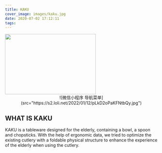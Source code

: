 ```yaml
---
title: KAKU
cover_image: images/kaku.jpg
date: 2020-07-02 17:12:11
tags:
---
```

<img style="margin: center;" src="https://s2.loli.net/2022/01/12/pLkD2oPaKFNtbQy.jpg" width = "300" height = "200">
<div align=center>
![微信小程序 导航菜单](src="https://s2.loli.net/2022/01/12/pLkD2oPaKFNtbQy.jpg")
</div>

## WHAT IS KAKU

KAKU is a tableware designed for the elderly, containing a bowl, a spoon and chopsticks. With the help of ergonomic data, we tried to optimize the existing cutlery with a foldable physical structure to enhance the experience of the elderly when using the cutlery.


